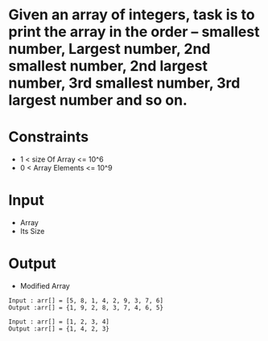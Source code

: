 # Given an array of integers, task is to print the array in the order – smallest number, Largest number, 2nd smallest number, 2nd largest number, 3rd smallest number, 3rd largest number and so on.


# Constraints
-  1 < size Of Array <= 10^6
-  0 < Array Elements <= 10^9

# Input
- Array
- Its Size

# Output
- Modified Array

```
Input : arr[] = [5, 8, 1, 4, 2, 9, 3, 7, 6]
Output :arr[] = {1, 9, 2, 8, 3, 7, 4, 6, 5}

Input : arr[] = [1, 2, 3, 4]
Output :arr[] = {1, 4, 2, 3}

```

